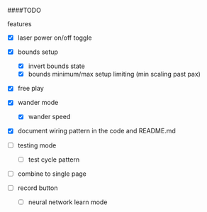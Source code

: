 ####TODO

features
- [x] laser power on/off toggle
- [x] bounds setup
  - [x] invert bounds state
  - [x] bounds minimum/max setup limiting (min scaling past pax)
- [x] free play
- [x] wander mode
  - [x] wander speed

- [x] document wiring pattern in the code and README.md

- [ ] testing mode
  - [ ] test cycle pattern

- [ ] combine to single page

- [ ] record button  
  - [ ] neural network learn mode

